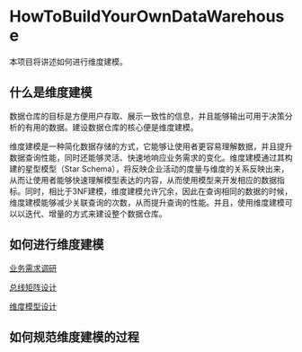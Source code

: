 # HowToBuildYourOwnDataWarehouse

本项目将讲述如何进行维度建模。

## 什么是维度建模

​		数据仓库的目标是方便用户存取、展示一致性的信息，并且能够输出可用于决策分析的有用的数据。建设数据仓库的核心便是维度建模。

​		维度建模是一种简化数据存储的方式，它能够让使用者更容易理解数据，并且提升数据查询性能，同时还能够灵活、快速地响应业务需求的变化。维度建模通过其构建的星型模型（Star Schema），将反映企业活动的度量与维度的关系反映出来，从而让使用者能够快速理解模型表达的内容，从而使用模型来开发相应的数据指标。同时，相比于3NF建模，维度建模允许冗余，因此在查询相同的数据的时候，维度建模能够减少关联查询的次数，从而提升查询的性能。并且，使用维度建模可以以迭代、增量的方式来建设整个数据仓库。

## 如何进行维度建模

[业务需求调研](https://github.com/cherryvski/HowToBuildYourOwnDataWarehouse/blob/main/doc/1.md)

[总线矩阵设计](https://github.com/cherryvski/HowToBuildYourOwnDataWarehouse/blob/main/doc/2.md)

[维度模型设计](https://github.com/cherryvski/HowToBuildYourOwnDataWarehouse/blob/main/doc/3.md)

## 如何规范维度建模的过程

